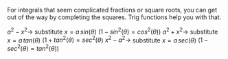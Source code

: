 For integrals that seem complicated fractions or square roots, you can get out of the way by completing the squares. Trig functions help you with that.

$a^2-x^{2}\rightarrow$ substitute $x=a\,sin(\theta)$ ($1-sin^2(\theta)=cos^2(\theta)$)
$a^2+x^{2}\rightarrow$ substitute $x=a\,tan(\theta)$ ($1+tan^2(\theta)=sec^2(\theta$)
$x^{2}-a^{2}\rightarrow$ substitute $x=a\,sec(\theta)$ ($1-sec^2(\theta)=tan^2(\theta)$)

